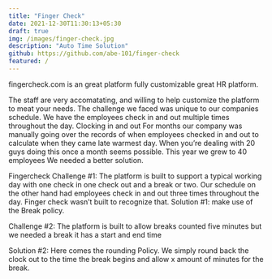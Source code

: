 ```yaml
---
title: "Finger Check"
date: 2021-12-30T11:30:13+05:30
draft: true
img: /images/finger-check.jpg
description: "Auto Time Solution"
github: https://github.com/abe-101/finger-check
featured: /
---
```




fingercheck.com is an great platform fully customizable great HR platform.

The staff are very accomatating, and willing to help customize the platform to meat your needs.
The challenge we faced was unique to our companies schedule. We have the employees check in and out multiple times throughout the day.
Clocking in and out
For months our company was manually going over the records of when employees checked in and out to calculate when they came late warmest day.
When you’re dealing with 20 guys doing this once a month seems possible.
This year we grew to 40 employees
We needed a better solution.

Fingercheck
Challenge #1: The platform is built to support a typical working day with one check in one check out and a break or two. Our schedule on the other hand had employees check in and out three times throughout the day. Finger check wasn’t built to recognize that.
Solution #1: make use of the Break policy.

Challenge #2: The platform is built to allow breaks counted five minutes but we needed a break it has a start and end time

Solution #2: Here comes the rounding Policy. We simply round back the clock out to the time the break begins and allow x amount of minutes for the break.

